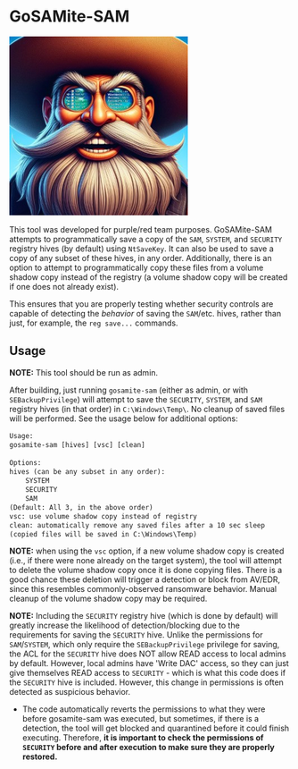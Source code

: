 # GoSAMite-SAM

![](gosamite-sam.jpg)

This tool was developed for purple/red team purposes. GoSAMite-SAM attempts to programmatically save a copy of the `SAM`, `SYSTEM`, and `SECURITY` registry hives (by default) using `NtSaveKey`. It can also be used to save a copy of any subset of these hives, in any order. Additionally, there is an option to attempt to programmatically copy these files from a volume shadow copy instead of the registry (a volume shadow copy will be created if one does not already exist).

This ensures that you are properly testing whether security controls are capable of detecting the _behavior_ of saving the `SAM`/etc. hives, rather than just, for example, the `reg save...` commands.

## Usage

**NOTE:** This tool should be run as admin.

After building, just running `gosamite-sam` (either as admin, or with `SEBackupPrivilege`) will attempt to save the `SECURITY`, `SYSTEM`, and `SAM` registry hives (in that order) in `C:\Windows\Temp\`. No cleanup of saved files will be performed. See the usage below for additional options:

```
Usage:
gosamite-sam [hives] [vsc] [clean]

Options:
hives (can be any subset in any order):
    SYSTEM
    SECURITY
    SAM
(Default: All 3, in the above order)
vsc: use volume shadow copy instead of registry
clean: automatically remove any saved files after a 10 sec sleep
(copied files will be saved in C:\Windows\Temp)
```

**NOTE:** when using the `vsc` option, if a new volume shadow copy is created (i.e., if there were none already on the target system), the tool will attempt to delete the volume shadow copy once it is done copying files. There is a good chance these deletion will trigger a detection or block from AV/EDR, since this resembles commonly-observed ransomware behavior. Manual cleanup of the volume shadow copy may be required.

**NOTE:** Including the `SECURITY` registry hive (which is done by default) will greatly increase the likelihood of detection/blocking due to the requirements for saving the `SECURITY` hive. Unlike the permissions for `SAM`/`SYSTEM`, which only require the `SEBackupPrivilege` privilege for saving, the ACL for the `SECURITY` hive does NOT allow READ access to local admins by default. However, local admins have 'Write DAC' access, so they can just give themselves READ access to `SECURITY` - which is what this code does if the `SECURITY` hive is included. However, this change in permissions is often detected as suspicious behavior.
* The code automatically reverts the permissions to what they were before gosamite-sam was executed, but sometimes, if there is a detection, the tool will get blocked and quarantined before it could finish executing. Therefore, **it is important to check the permissions of `SECURITY` before and after execution to make sure they are properly restored.**